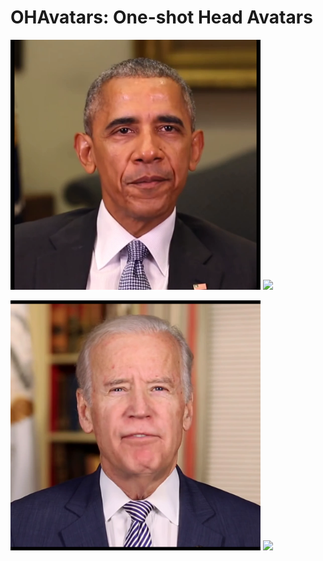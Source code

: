 # OHAvatars: One-shot Head Avatars
<p float="left">
  <img src="demo/obama.png" width="400" />
  <img src="demo/obama.gif" width="400" /> 
</p>
<p float="left">
  <img src="demo/biden.png" width="400" />
  <img src="demo/biden.gif" width="400" /> 
</p>